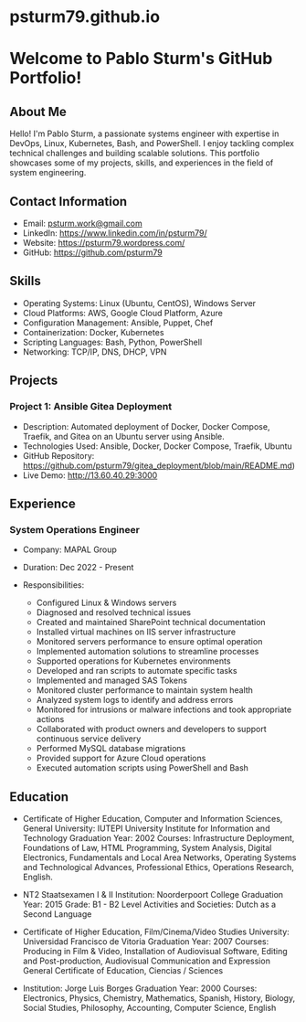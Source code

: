 # psturm79.github.io
# Welcome to Pablo Sturm's GitHub Portfolio!

## About Me
Hello! I'm Pablo Sturm, a passionate systems engineer with expertise in DevOps, Linux, Kubernetes, Bash, and PowerShell. I enjoy tackling complex technical challenges and building scalable solutions. This portfolio showcases some of my projects, skills, and experiences in the field of system engineering.

## Contact Information
- Email: psturm.work@gmail.com
- LinkedIn: https://www.linkedin.com/in/psturm79/
- Website: https://psturm79.wordpress.com/
- GitHub: https://github.com/psturm79

## Skills
- Operating Systems: Linux (Ubuntu, CentOS), Windows Server
- Cloud Platforms: AWS, Google Cloud Platform, Azure
- Configuration Management: Ansible, Puppet, Chef
- Containerization: Docker, Kubernetes
- Scripting Languages: Bash, Python, PowerShell
- Networking: TCP/IP, DNS, DHCP, VPN

## Projects

### Project 1: Ansible Gitea Deployment
- Description: Automated deployment of Docker, Docker Compose, Traefik, and Gitea on an Ubuntu server using Ansible.
- Technologies Used: Ansible, Docker, Docker Compose, Traefik, Ubuntu
- GitHub Repository: https://github.com/psturm79/gitea_deployment/blob/main/README.md)
- Live Demo: http://13.60.40.29:3000

## Experience

### System Operations Engineer
- Company: MAPAL Group
- Duration: Dec 2022 - Present
- Responsibilities:
  
  -  Configured Linux & Windows servers
  -  Diagnosed and resolved technical issues
  -  Created and maintained SharePoint technical documentation
  -  Installed virtual machines on IIS server infrastructure
  -  Monitored servers performance to ensure optimal operation
  -  Implemented automation solutions to streamline processes
  -  Supported operations for Kubernetes environments
  -  Developed and ran scripts to automate specific tasks
  -  Implemented and managed SAS Tokens
  -  Monitored cluster performance to maintain system health
  -  Analyzed system logs to identify and address errors
  -  Monitored for intrusions or malware infections and took appropriate actions
  -  Collaborated with product owners and developers to support continuous service delivery
  -  Performed MySQL database migrations
  -  Provided support for Azure Cloud operations
  -  Executed automation scripts using PowerShell and Bash

## Education

- Certificate of Higher Education, Computer and Information Sciences, General
  University: IUTEPI University Institute for Information and Technology
  Graduation Year: 2002
  Courses: Infrastructure Deployment, Foundations of Law, HTML Programming, System Analysis, Digital Electronics, Fundamentals and Local Area Networks, Operating Systems and 
  Technological Advances, Professional Ethics, Operations Research, English.

- NT2 Staatsexamen I & II
  Institution: Noorderpoort College
  Graduation Year: 2015
  Grade: B1 - B2 Level
  Activities and Societies: Dutch as a Second Language

- Certificate of Higher Education, Film/Cinema/Video Studies
  University: Universidad Francisco de Vitoria
  Graduation Year: 2007
  Courses: Producing in Film & Video, Installation of Audiovisual Software, Editing and Post-production, Audiovisual Communication and Expression
  General Certificate of Education, Ciencias / Sciences

- Institution: Jorge Luis Borges
  Graduation Year: 2000
  Courses: Electronics, Physics, Chemistry, Mathematics, Spanish, History, Biology, Social Studies, Philosophy, Accounting, Computer Science, English

